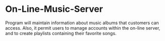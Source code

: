 # On-Line-Music-Server
Program will maintain information about music albums that customers can access. Also, it permit users to manage accounts within the on-line server, and to create playlists containing their favorite songs.
